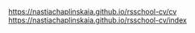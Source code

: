 https://nastiachaplinskaia.github.io/rsschool-cv/cv
https://nastiachaplinskaia.github.io/rsschool-cv/index
